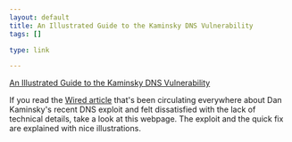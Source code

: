 ```yaml
--- 
layout: default
title: An Illustrated Guide to the Kaminsky DNS Vulnerability
tags: []

type: link

---
```

<a href="http://www.unixwiz.net/techtips/iguide-kaminsky-dns-vuln.html">An Illustrated Guide to the Kaminsky DNS Vulnerability</a>

If you read the [Wired article](http://www.wired.com/techbiz/people/magazine/16-12/ff_kaminsky?currentPage=all) that's been circulating everywhere about Dan Kaminsky's recent DNS exploit and felt dissatisfied with the lack of technical details, take a look at this webpage. The exploit and the quick fix are explained with nice illustrations. 

